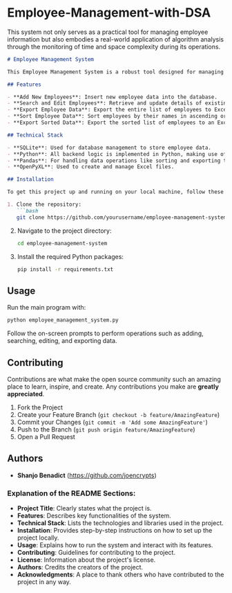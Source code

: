 # Employee-Management-with-DSA
This system not only serves as a practical tool for managing employee information but also embodies a real-world application of algorithm analysis through the monitoring of time and space complexity during its operations.

```markdown
# Employee Management System

This Employee Management System is a robust tool designed for managing employee data within organizations. It integrates seamlessly with an SQLite database to handle operations such as adding, searching, editing, and exporting employee data to Excel files. This system also incorporates real-time analysis of time and space complexity, providing insights into the efficiency of its operations.

## Features

- **Add New Employees**: Insert new employee data into the database.
- **Search and Edit Employees**: Retrieve and update details of existing employees.
- **Export Employee Data**: Export the entire list of employees to Excel for reporting and analysis.
- **Sort Employee Data**: Sort employees by their names in ascending order.
- **Export Sorted Data**: Export the sorted list of employees to an Excel file.

## Technical Stack

- **SQLite**: Used for database management to store employee data.
- **Python**: All backend logic is implemented in Python, making use of libraries such as `sqlite3` and `pandas` for database operations and data manipulation, respectively.
- **Pandas**: For handling data operations like sorting and exporting to Excel.
- **OpenPyXL**: Used to create and manage Excel files.

## Installation

To get this project up and running on your local machine, follow these steps:

1. Clone the repository:
   ```bash
   git clone https://github.com/yourusername/employee-management-system.git
   ```
2. Navigate to the project directory:
   ```bash
   cd employee-management-system
   ```
3. Install the required Python packages:
   ```bash
   pip install -r requirements.txt
   ```

## Usage

Run the main program with:

```bash
python employee_management_system.py
```

Follow the on-screen prompts to perform operations such as adding, searching, editing, and exporting data.

## Contributing

Contributions are what make the open source community such an amazing place to learn, inspire, and create. Any contributions you make are **greatly appreciated**.

1. Fork the Project
2. Create your Feature Branch (`git checkout -b feature/AmazingFeature`)
3. Commit your Changes (`git commit -m 'Add some AmazingFeature'`)
4. Push to the Branch (`git push origin feature/AmazingFeature`)
5. Open a Pull Request


## Authors

- **Shanjo Benadict** (https://github.com/joencrypts)


### Explanation of the README Sections:

- **Project Title**: Clearly states what the project is.
- **Features**: Describes key functionalities of the system.
- **Technical Stack**: Lists the technologies and libraries used in the project.
- **Installation**: Provides step-by-step instructions on how to set up the project locally.
- **Usage**: Explains how to run the system and interact with its features.
- **Contributing**: Guidelines for contributing to the project.
- **License**: Information about the project's license.
- **Authors**: Credits the creators of the project.
- **Acknowledgments**: A place to thank others who have contributed to the project in any way.

